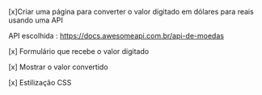 
 
[x]Criar uma página para converter o valor digitado em dólares para reais usando uma API

API escolhida : https://docs.awesomeapi.com.br/api-de-moedas


[x] Formulário que recebe o valor digitado

[x] Mostrar o valor convertido 

[x] Estilização CSS